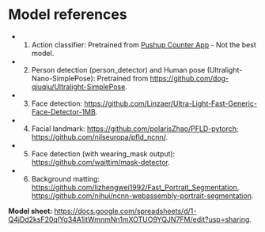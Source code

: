 # Model references

- 1. Action classifier: Pretrained from [Pushup Counter App](https://github.com/Daisykit-AI/pushup-counter-app) - Not the best model.
- 2. Person detection (person_detector) and Human pose (Ultralight-Nano-SimplePose): Pretrained from <https://github.com/dog-qiuqiu/Ultralight-SimplePose>.
- 3. Face detection: <https://github.com/Linzaer/Ultra-Light-Fast-Generic-Face-Detector-1MB>.
- 4. Facial landmark: <https://github.com/polarisZhao/PFLD-pytorch>; <https://github.com/nilseuropa/pfld_ncnn/>.
- 5. Face detection (with wearing_mask output): <https://github.com/waittim/mask-detector>.
- 6. Background matting: <https://github.com/lizhengwei1992/Fast_Portrait_Segmentation>, <https://github.com/nihui/ncnn-webassembly-portrait-segmentation>.

**Model sheet:** <https://docs.google.com/spreadsheets/d/1-Q4jDd2ksF20qIYq34A1itWmnmNn1mXOTUO9YQJN7FM/edit?usp=sharing>.
